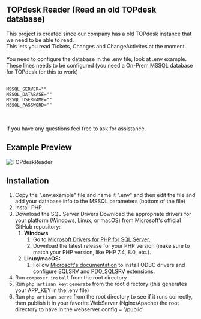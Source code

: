 ## TOPdesk Reader (Read an old TOPdesk database)
This project is created since our company has a old TOPdesk instance that we need to be able to read.<br>
This lets you read Tickets, Changes and ChangeActivites at the moment.<br>
<br>
You need to configure the database in the .env file, look at .env example.<br>
These lines needs to be configured (you need a On-Prem MSSQL database for TOPdesk for this to work)<br>
<br>
```
MSSQL_SERVER=""
MSSQL_DATABASE=""
MSSQL_USERNAME=""
MSSQL_PASSWORD=""
```
<br>
<br>
If you have any questions feel free to ask for assistance.

## Example Preview
![TOPdeskReader](https://github.com/user-attachments/assets/dc9de91d-9324-4a4d-9c53-97bd49408874)

## Installation
1. Copy the ".env.example" file and name it ".env" and then edit the file and add your database info to the MSSQL parameters (bottom of the file)
2. Install PHP.
3. Download the SQL Server Drivers
Download the appropriate drivers for your platform (Windows, Linux, or macOS) from Microsoft's official GitHub repository:<br>
    1. <b>Windows</b>
        1. Go to <a href="https://github.com/microsoft/msphpsql/releases">Microsoft Drivers for PHP for SQL Server.</a>
        2. Download the latest release for your PHP version (make sure to match your PHP version, like PHP 7.4, 8.0, etc.).
    2. <b>Linux/macOS:</b>
        1. Follow <a href="https://docs.microsoft.com/en-us/sql/connect/php/installation-tutorial-linux-mac?view=sql-server-ver15">Microsoft's documentation</a> to install ODBC drivers and configure SQLSRV and PDO_SQLSRV extensions.
4. Run ``composer install`` from the root directory
5. Run ``php artisan key:generate`` from the root directory (this generates your APP_KEY in the .env file)
6. Run ``php artisan serve`` from the root directory to see if it runs correctly, then publish it in your favorite WebServer (Nginx/Apache) the root directory to have in the webserver config = '/public'
